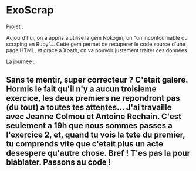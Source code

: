 # ExoScrap

Projet :

Aujourd'hui, on a appris a utilise la gem Nokogiri, un "un incontournable du scraping en Ruby"... Cette gem permet de recuperer le code source d'une page HTML, et grace a Xpath, on va pouvoir justement traiter ces donnees.

La journee :

Sans te mentir, super correcteur ? C'etait galere. Hormis le fait qu'il n'y a aucun troisieme exercice, les deux premiers ne repondront pas (du tout) a toutes tes attentes...
J'ai travaille avec Jeanne Colmou et Antoine Rechain. C'est seulement a 19h que nous sommes passes a l'exercice 2, et, quand tu vois la tete du premier, tu comprends vite que c'etait plus un acte desespere qu'autre chose. Bref ! T'es pas la pour blablater. Passons au code !
----------------------------------------------
